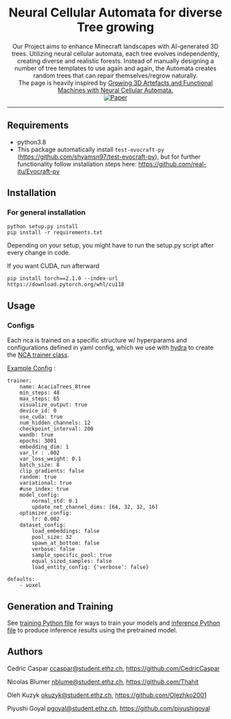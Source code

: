 <div align="center">    

# Neural Cellular Automata for diverse Tree growing
Our Project aims to enhance Minecraft landscapes with AI-generated 3D trees. Utilizing neural cellular automata, each tree evolves independently, creating diverse and realistic forests. Instead of manually designing a number of tree templates to use again and again, the Automata creates random trees that can repair themselves/regrow naturally. <br>
The page is heavily inspired by [Growing 3D Artefacts and Functional Machines with Neural Cellular Automata.](https://github.com/real-itu/3d-artefacts-nca)<br>
[![Paper](https://img.shields.io/badge/paper-arxiv.2103.08737-B31B1B.svg)](https://arxiv.org/abs/2103.08737)

</div>

---

Requirements
----
- python3.8
- This package automatically install `test-evocraft-py` (https://github.com/shyamsn97/test-evocraft-py), but for further functionality follow installation steps here: https://github.com/real-itu/Evocraft-py

Installation
---------------
### For general installation
```
python setup.py install
pip install -r requirements.txt
```
Depending on your setup, you might have to run the setup.py script after every change in code.

If you want CUDA, run afterward
```
pip install torch==2.1.0 --index-url https://download.pytorch.org/whl/cu118
```

Usage
-------------
### Configs
Each nca is trained on a specific structure w/ hyperparams and configurations defined in yaml config, which we use with [hydra](https://github.com/facebookresearch/hydra) to create the [NCA trainer class](artefact_nca/trainer/voxel_ca_trainer.py).

[Example Config](artefact_nca/data/structs_dataset/acacia_trees/config.yaml) :
```
trainer:
    name: AcaciaTrees_8tree
    min_steps: 48
    max_steps: 65
    visualize_output: true
    device_id: 0
    use_cuda: true
    num_hidden_channels: 12
    checkpoint_interval: 200
    wandb: true
    epochs: 3001
    embedding_dim: 1
    var_lr : .002
    var_loss_weight: 0.1
    batch_size: 8
    clip_gradients: false
    random: true
    variational: true
    #use_index: true
    model_config:
        normal_std: 0.1
        update_net_channel_dims: [64, 32, 32, 16]
    optimizer_config:
        lr: 0.002
    dataset_config:
        load_embeddings: false
        pool_size: 32
        spawn_at_bottom: false
        verbose: false
        sample_specific_pool: true
        equal_sized_samples: false
        load_entity_config: {'verbose': false}

defaults:
    - voxel
```


## Generation and Training
See [training Python file](run/train.py) for ways to train your models and [inference Python file](run/inference.py) to produce inference results using the pretrained model.

Authors
-------
Cedric Caspar <ccaspar@student.ethz.ch>, <https://github.com/CedricCaspar>

Nicolas Blumer <nblume@student.ethz.ch>, <https://github.com/Thahit>

Oleh Kuzyk <okuzyk@student.ethz.ch>, <https://github.com/Olezhko2001>

Piyushi Goyal <pgoyal@student.ethz.ch>, <https://github.com/piyushigoyal>
